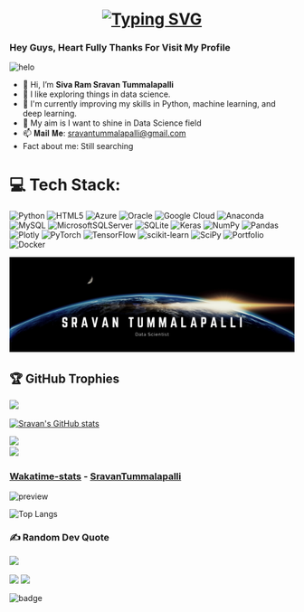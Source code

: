 <H1 align="center"><a href="https://git.io/typing-svg"><img src="https://readme-typing-svg.demolab.com?font=Fira+Code&pause=1000&color=83C5BE&width=435&lines=Hello!!+I'm+Sravan+Tummalapalli;I'm+an+aspiring+Data+Scientist" alt="Typing SVG" /></a></H1>

### Hey Guys, Heart Fully Thanks For Visit My Profile

![helo](https://user-images.githubusercontent.com/89390696/197391947-44073cab-ffa1-4f6f-b0e9-a541afc7254a.gif)



- 👋 Hi, I’m **Siva Ram Sravan Tummalapalli**
- 👀 I like exploring things in data science.
- 🌱 I'm currently improving my skills in Python, machine learning, and deep learning.
- 💬 My aim is I want to shine in Data Science field
- 📫 𝐌𝐚𝐢𝐥 𝐌𝐞: sravantummalapalli@gmail.com
- Fact about me: Still searching 

<!---
SravanTummalapalli/SravanTummalapalli is a ✨ special ✨ repository because its `README.md` (this file) appears on your GitHub profile.
You can click the Preview link to take a look at your changes.
--->

# 💻 Tech Stack:
![Python](https://img.shields.io/badge/python-3670A0?style=plastic&logo=python&logoColor=ffdd54) ![HTML5](https://img.shields.io/badge/html5-%23E34F26.svg?style=plastic&logo=html5&logoColor=white)  ![Azure](https://img.shields.io/badge/azure-%230072C6.svg?style=plastic&logo=azure-devops&logoColor=white) ![Oracle](https://img.shields.io/badge/Oracle-F80000?style=plastic&logo=oracle&logoColor=white) ![Google Cloud](https://img.shields.io/badge/Google%20Cloud-%234285F4.svg?style=plastic&logo=google-cloud&logoColor=white) ![Anaconda](https://img.shields.io/badge/Anaconda-%2344A833.svg?style=plastic&logo=anaconda&logoColor=white)  ![MySQL](https://img.shields.io/badge/mysql-%2300f.svg?style=plastic&logo=mysql&logoColor=white)  ![MicrosoftSQLServer](https://img.shields.io/badge/Microsoft%20SQL%20Sever-CC2927?style=plastic&logo=microsoft%20sql%20server&logoColor=white) ![SQLite](https://img.shields.io/badge/sqlite-%2307405e.svg?style=plastic&logo=sqlite&logoColor=white) ![Keras](https://img.shields.io/badge/Keras-%23D00000.svg?style=plastic&logo=Keras&logoColor=white) ![NumPy](https://img.shields.io/badge/numpy-%23013243.svg?style=plastic&logo=numpy&logoColor=white) ![Pandas](https://img.shields.io/badge/pandas-%23150458.svg?style=plastic&logo=pandas&logoColor=white) ![Plotly](https://img.shields.io/badge/Plotly-%233F4F75.svg?style=plastic&logo=plotly&logoColor=white) ![PyTorch](https://img.shields.io/badge/PyTorch-%23EE4C2C.svg?style=plastic&logo=PyTorch&logoColor=white) ![TensorFlow](https://img.shields.io/badge/TensorFlow-%23FF6F00.svg?style=plastic&logo=TensorFlow&logoColor=white) ![scikit-learn](https://img.shields.io/badge/scikit--learn-%23F7931E.svg?style=plastic&logo=scikit-learn&logoColor=white) ![SciPy](https://img.shields.io/badge/SciPy-%230C55A5.svg?style=plastic&logo=scipy&logoColor=%white)  ![Portfolio](https://img.shields.io/badge/Portfolio-%23000000.svg?style=plastic&logo=firefox&logoColor=#FF7139) ![Docker](https://img.shields.io/badge/docker-%230db7ed.svg?style=plastic&logo=docker&logoColor=white)


![image](https://github.com/SravanTummalapalli/SravanTummalapalli/blob/main/Sravan%20Tummalapalli.png)


## 🏆 GitHub Trophies
![](https://github-profile-trophy.vercel.app/?username=SravanTummalapalli&theme=darkhub&no-frame=false&no-bg=false&margin-w=4)


[![Sravan's GitHub stats](https://github-readme-stats.vercel.app/api?username=SravanTummalapalli&theme=radical)](https://github.com/SravanTummalapalli/github-readme-stats)


![](https://github-readme-streak-stats.herokuapp.com/?user=SravanTummalapalli&theme=highcontrast&hide_border=false)<br/>
![](https://github-readme-stats.vercel.app/api/top-langs/?username=SravanTummalapalli&theme=highcontrast&hide_border=false&include_all_commits=false&count_private=false&layout=compact)


### [Wakatime-stats](https://github.com/SravanTummalapalli-readme-stats) - [SravanTummalapalli]([https://github.com/anmol098](https://github.com/SravanTummalapalli))
![preview](https://user-images.githubusercontent.com/25841814/79395484-5081ae80-7fac-11ea-9e27-ac91472e31dd.png)


![Top Langs](https://github-readme-stats.vercel.app/api/top-langs/?username=SravanTummalapalli&layout=compact&theme=swift)



### ✍️ Random Dev Quote
![](https://quotes-github-readme.vercel.app/api?type=horizontal&theme=dark)


[![](https://img.shields.io/badge/linkedin-%230077B5.svg?style=for-the-badge&logo=linkedin)](https://www.linkedin.com/in/siva-ram-sravan-tummalapalli-272009157/) [![](https://img.shields.io/badge/Medium-12100E?style=for-the-badge&logo=medium&logoColor=white)](https://medium.com/@sravantummalapalli)



![badge](https://user-images.githubusercontent.com/89390696/197448264-f7fcd57c-77b0-488c-9360-c38fcc13afca.svg)
